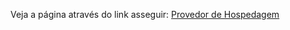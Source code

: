 Veja a página através do link asseguir: <a href="https://matheuschagas7.github.io/PROVEDOR-DE-HOSPEDAGEM/">Provedor de Hospedagem</a>
